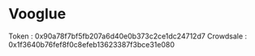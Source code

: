 # Vooglue
Token : 0x90a78f7bf5fb207a6d40e0b373c2ce1dc24712d7
Crowdsale : 0x1f3640b76fef8f0c8efeb13623387f3bce31e080
